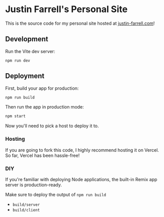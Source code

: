 # Justin Farrell's Personal Site

This is the source code for my personal site hosted at [justin-farrell.com](https://www.justin-farrell.com/)!

## Development

Run the Vite dev server:

```shellscript
npm run dev
```

## Deployment

First, build your app for production:

```sh
npm run build
```

Then run the app in production mode:

```sh
npm start
```

Now you'll need to pick a host to deploy it to.

### Hosting

If you are going to fork this code, I highly recommend hosting it on Vercel. So far, Vercel has been hassle-free!

### DIY

If you're familiar with deploying Node applications, the built-in Remix app server is production-ready.

Make sure to deploy the output of `npm run build`

-   `build/server`
-   `build/client`
